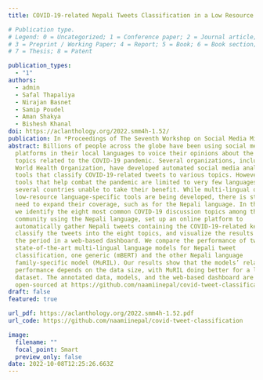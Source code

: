 ```yaml
---
title: COVID-19-related Nepali Tweets Classification in a Low Resource Setting

# Publication type.
# Legend: 0 = Uncategorized; 1 = Conference paper; 2 = Journal article;
# 3 = Preprint / Working Paper; 4 = Report; 5 = Book; 6 = Book section;
# 7 = Thesis; 8 = Patent

publication_types:
  - "1"
authors:
  - admin
  - Safal Thapaliya
  - Nirajan Basnet
  - Samip Poudel
  - Aman Shakya
  - Bishesh Khanal
doi: https://aclanthology.org/2022.smm4h-1.52/
publication: In *Proceedings of The Seventh Workshop on Social Media Mining for Health Applications, Workshop \& Shared Task*
abstract: Billions of people across the globe have been using social media
  platforms in their local languages to voice their opinions about the various
  topics related to the COVID-19 pandemic. Several organizations, including the
  World Health Organization, have developed automated social media analysis
  tools that classify COVID-19-related tweets to various topics. However, these
  tools that help combat the pandemic are limited to very few languages, making
  several countries unable to take their benefit. While multi-lingual or
  low-resource language-specific tools are being developed, there is still a
  need to expand their coverage, such as for the Nepali language. In this paper,
  we identify the eight most common COVID-19 discussion topics among the Twitter
  community using the Nepali language, set up an online platform to
  automatically gather Nepali tweets containing the COVID-19-related keywords,
  classify the tweets into the eight topics, and visualize the results across
  the period in a web-based dashboard. We compare the performance of two
  state-of-the-art multi-lingual language models for Nepali tweet
  classification, one generic (mBERT) and the other Nepali language
  family-specific model (MuRIL). Our results show that the models’ relative
  performance depends on the data size, with MuRIL doing better for a larger
  dataset. The annotated data, models, and the web-based dashboard are
  open-sourced at https://github.com/naamiinepal/covid-tweet-classification.
draft: false
featured: true

url_pdf: https://aclanthology.org/2022.smm4h-1.52.pdf 
url_code: https://github.com/naamiinepal/covid-tweet-classification 

image:
  filename: ""
  focal_point: Smart
  preview_only: false
date: 2022-10-08T12:25:26.663Z
---
```

